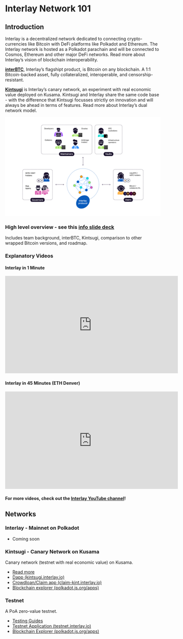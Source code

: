 # Interlay Network 101

## Introduction

Interlay is a decentralized network dedicated to connecting crypto-currencies like Bitcoin with DeFi platforms like Polkadot and Ethereum. The Interlay network is hosted as a Polkadot parachain and will be connected to Cosmos, Ethereum and other major DeFi networks. Read more about Interlay’s vision of blockchain interoperability.

**[interBTC](/getting-started/overview?id=interbtc-bitcoin-on-any-blockchain)**, Interlay’s flagshipt product, is Bitcoin on any blockchain. A 1:1 Bitcoin-backed asset, fully collateralized, interoperable, and censorship-resistant.

**[Kintsugi](../kintsugi/overview)** is Interlay’s canary network, an experiment with real economic value deployed on Kusama. Kintsugi and Interlay share the same code base - with the difference that Kintsugi focusses strictly on innovation and will always be ahead in terms of features. Read more about Interlay’s dual network model.

![Interlay Network](../_assets/img/Interlay-network-stakeholders.png)

### High level overview - see this [ info slide deck](https://docs.google.com/presentation/d/1Z3S55W6zu16WgGfOLMk0Y1bQvPbEHzQZF_B0SFESI-Q/)
Includes team background, interBTC, Kintsugi, comparison to other wrapped Bitcoin versions, and roadmap.

### Explanatory Videos

#### Interlay in 1 Minute

<iframe width="560" height="315" src="https://www.youtube.com/embed/h_LZhiS6Gho" frameborder="0" allow="accelerometer; autoplay; clipboard-write; encrypted-media; gyroscope; picture-in-picture" allowfullscreen></iframe>

#### Interlay in 45 Minutes (ETH Denver)

<iframe width="560" height="315" src="https://www.youtube.com/embed/iJFqwtxgLqk" frameborder="0" allow="accelerometer; autoplay; clipboard-write; encrypted-media; gyroscope; picture-in-picture" allowfullscreen></iframe>


#### For more videos, check out the [ Interlay YouTube channel](https://www.youtube.com/channel/UCiO00-2FXx_V0HSSmr1-c7Q)!

## Networks

### Interlay - Mainnet on Polkadot

- Coming soon

### Kintsugi - Canary Network on Kusama

Canary network (testnet with real economic value) on Kusama.

- [Read more](../kintsugi/overview.md)
- [Dapp (kintsugi.interlay.io)](https://kintsugi.interlay.io/)
- [Crowdloan/Claim app (claim-kint.interlay.io)](https://claim-kint.interlay.io/)
- [Blockchain explorer (polkadot.js.org/apps)](https://polkadot.js.org/apps/?rpc=wss%3A%2F%2Fapi-kusama.interlay.io%2Fparachain#/explorer)

### Testnet

A PoA zero-value testnet.

- [Testing Guides](../guides/prereq.md)
- [Testnet Application (testnet.interlay.io)](https://testnet.interlay.io/)
- [Blockchain Explorer (polkadot.js.org/apps)](https://polkadot.js.org/apps/?rpc=wss%3A%2F%2Fapi-testnet.interlay.io%2Fparachain%2F#/explorer)
